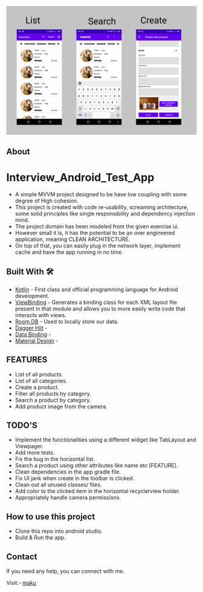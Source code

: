 ![](pdt.png)

## About
# Interview_Android_Test_App
- A simple MVVM project designed to be have low coupling with some degree of High cohesion.
- This project is created with code re-usability, screaming architecture, some solid principles like
single responsibility and dependency injection mind.
- The project domain has been modeled from the given exercise ui.
- However small it is, it has the potential to be an over engineered application, meaning CLEAN
ARCHITECTURE.
- On top of that, you can easily plug in the network layer, implement cache and have the app running
 in no time.

## Built With 🛠
- [Kotlin](https://kotlinlang.org/) - First class and official programming language for Android
development.
- [ViewBinding](https://developer.android.com/topic/libraries/view-binding) - Generates a binding
  class for each XML layout file present in that module and allows you to more easily write code that
  interacts with views.
- [Room DB](https://square.github.io/retrofit/) - Used to locally store our data.
- [Dagger Hilt](https://dagger.dev/hilt/) -
- [Data Binding](https://dagger.dev/hilt/) -
- [Material Design](https://dagger.dev/hilt/) -

## FEATURES
- List of all products.
- List of all categories.
- Create a product.
- Filter all products by category.
- Search a product by category.
- Add product image from the camera.

## TODO'S
- Implement the functionalities using a different widget like TabLayout and Viewpager.
- Add more tests.
- Fix the bug in the horizontal list.
- Search a product using other attributes like name etc [FEATURE].
- Clean dependencies in the app gradle file.
- Fix UI jank when create in the toolbar is clicked.
- Clean out all unused classes/ files.
- Add color to the clicked item in the horizontal recyclerview holder.
- Appropriately handle camera permissions.

## How to use this project
- Clone this repo into android studio.
- Build & Run the app.

## Contact
If you need any help, you can connect with me.

Visit:- [maku](https://www.linkedin.com/in/maku-mazakpe-700a3a165/)


